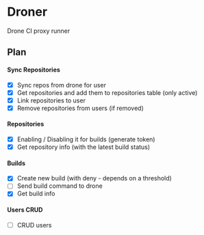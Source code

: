 # Droner

Drone CI proxy runner

## Plan

#### Sync Repositories
- [x] Sync repos from drone for user
- [x] Get repositories and add them to repositories table (only active)
- [x] Link repositories to user
- [x] Remove repositories from users (if removed)
 
#### Repositories
- [x] Enabling / Disabling it for builds (generate token)
- [x] Get repository info (with the latest build status)

#### Builds
- [x] Create new build (with deny - depends on a threshold)
- [ ] Send build command to drone
- [x] Get build info

#### Users CRUD
- [ ] CRUD users
